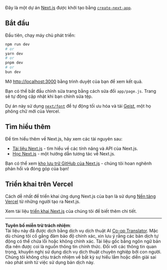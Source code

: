 <!--
CO_OP_TRANSLATOR_METADATA:
{
  "original_hash": "ff47271e53637b2ba6ba72ad2b70f6d7",
  "translation_date": "2025-10-03T11:57:35+00:00",
  "source_file": "memory-game/README.md",
  "language_code": "vi"
}
-->
Đây là một dự án [Next.js](https://nextjs.org) được khởi tạo bằng [`create-next-app`](https://github.com/vercel/next.js/tree/canary/packages/create-next-app).

## Bắt đầu

Đầu tiên, chạy máy chủ phát triển:

```bash
npm run dev
# or
yarn dev
# or
pnpm dev
# or
bun dev
```

Mở [http://localhost:3000](http://localhost:3000) bằng trình duyệt của bạn để xem kết quả.

Bạn có thể bắt đầu chỉnh sửa trang bằng cách sửa đổi `app/page.js`. Trang sẽ tự động cập nhật khi bạn chỉnh sửa tệp.

Dự án này sử dụng [`next/font`](https://nextjs.org/docs/app/building-your-application/optimizing/fonts) để tự động tối ưu hóa và tải [Geist](https://vercel.com/font), một họ phông chữ mới của Vercel.

## Tìm hiểu thêm

Để tìm hiểu thêm về Next.js, hãy xem các tài nguyên sau:

- [Tài liệu Next.js](https://nextjs.org/docs) - tìm hiểu về các tính năng và API của Next.js.
- [Học Next.js](https://nextjs.org/learn) - một hướng dẫn tương tác về Next.js.

Bạn có thể xem [kho lưu trữ GitHub của Next.js](https://github.com/vercel/next.js) - chúng tôi hoan nghênh phản hồi và đóng góp của bạn!

## Triển khai trên Vercel

Cách dễ nhất để triển khai ứng dụng Next.js của bạn là sử dụng [Nền tảng Vercel](https://vercel.com/new?utm_medium=default-template&filter=next.js&utm_source=create-next-app&utm_campaign=create-next-app-readme) từ những người tạo ra Next.js.

Xem tài liệu [triển khai Next.js](https://nextjs.org/docs/app/building-your-application/deploying) của chúng tôi để biết thêm chi tiết.

---

**Tuyên bố miễn trừ trách nhiệm**:  
Tài liệu này đã được dịch bằng dịch vụ dịch thuật AI [Co-op Translator](https://github.com/Azure/co-op-translator). Mặc dù chúng tôi cố gắng đảm bảo độ chính xác, xin lưu ý rằng các bản dịch tự động có thể chứa lỗi hoặc không chính xác. Tài liệu gốc bằng ngôn ngữ bản địa nên được coi là nguồn thông tin chính thức. Đối với các thông tin quan trọng, khuyến nghị sử dụng dịch vụ dịch thuật chuyên nghiệp bởi con người. Chúng tôi không chịu trách nhiệm về bất kỳ sự hiểu lầm hoặc diễn giải sai nào phát sinh từ việc sử dụng bản dịch này.